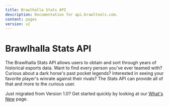 ```yaml
---
title: Brawlhalla Stats API
description: Documentation for api.brawltools.com.
content: pages
version: v2
---
```


# Brawlhalla Stats API

The Brawlhalla Stats API allows users to obtain and sort through years of historical esports data. Want to find every person you've ever teamed with? Curious about a dark horse's past pocket legends? Interested in seeing your favorite player's winrate against their rivals? The Stats API can provide all of that and more to the curious user.

Just migrated from Version 1.0? Get started quickly by looking at our [What's New](/v2/resources/whats-new) page.
